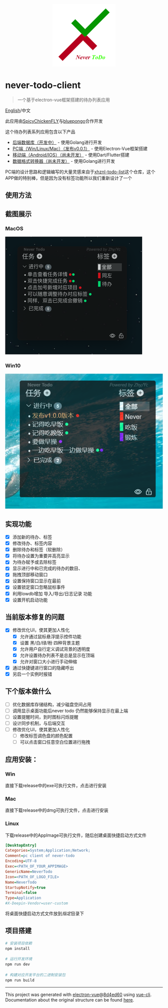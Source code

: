 <div align=center><img src="./static/logo.png" width = "200" height = "200" /></div>

# never-todo-client

> 一个基于electron-vue框架搭建的待办列表应用

[English](./README.md)/中文

此应用由[SpicyChickenFLY](https://github.com/SpicyChickenFLY)与[bluepongo](https://github.com/bluepongo)合作开发

这个待办列表系列应用包含以下产品
* [后端数据库（开发中）](https://github.com/SpicyChickenFLY/never-todo-backend) - 使用Golang进行开发
* [PC端（Win/Linux/Mac）（发布v0.0.1）](https://github.com/bluepongo/never-todo-client) - 使用Electron-Vue框架搭建
* [移动端（Android/IOS）（尚未开发）](https://github.com/SpicyChickenFLY/never-todo-mobile) - 使用Dart/Flutter搭建
* [数据格式转换器（尚未开发）](https://github.com/SpicyChickenFLY/never-todo-converter) - 使用Golang进行开发

PC端的设计思路和逻辑编写的大量灵感来自于[xhznl-todo-list](https://github.com/xiajingren/xhznl-todo-list)这个仓库，这个APP做的特别棒，但是因为没有标签功能所以我们重新设计了一个

## 使用方法

[](./USAGE.md)

## 截图展示

### MacOS
![](./static/app-mac.png "")
### Win10
![](./static/app-win.png "")

## 实现功能
* [x] 添加新的待办、标签
* [x] 修改待办、标签内容
* [x] 删除待办和标签（软删除）
* [x] 将待办设置为重要并高亮显示
* [x] 为待办赋予或去除标签
* [x] 显示进行中和已完成的待办的数目、
* [x] 拖拽顶部移动窗口
* [x] 设置保持窗口显示在最前
* [x] 设置锁定窗口忽略鼠标事件
* [x] 利用lowdb增加 导入/导出/日志记录 功能
* [x] 设置开机启动功能

## 当前版本修复的问题
* [x] 修改优化UI，使其更加人性化
  * [x] 允许通过鼠标悬浮提示控件功能
  * [x] 设置 黑/白/绿/粉 四种背景主题
  * [x] 允许用户自行定义调试背景的透明度
  * [x] 允许设置待办列表不是总是显示在顶端
  * [x] 允许对窗口大小进行手动伸缩
* [x] 通过快捷键进行窗口的隐藏呼出
* [x] 另启一个实例时报错

## 下个版本做什么
* [ ] 优化数据库存储结构，减少磁盘空间占用
* [ ] 调用显示桌面功能后never todo 仍然能够保持显示在最上端
* [ ] 设置提醒时间，到时图标闪烁提醒
* [ ] 设计同步机制，与后端交互
* [ ] 修改优化UI，使其更加人性化
  * [ ] 修改标签调色盘的颜色配置
  * [ ] 可以点击窗口任意空白位置进行拖拽

## 应用安装：
### Win
直接下载release中的exe可执行文件，点击进行安装
### Mac
直接下载release中的dmg可执行文件，点击进行安装
### Linux
下载release中的AppImage可执行文件，随后创建桌面快捷启动方式文件
```ini
[DesktopEntry]
Categories=System;Application;Network;
Comment=pc client of never-todo
Encoding=UTF-8
Exec=<PATH_OF_YOUR_APPIMAGE>
GenericName=NeverTodo
Icon=<PATH_OF_LOGO_FILE>
Name=NeverTodo
StartupNotify=true
Terminal=false
Type=Application
#X-Deepin-Vendor=user-custom
```
将桌面快捷启动方式文件放到*指定*目录下

## 项目搭建

``` bash
# 安装项目依赖
npm install

# 运行开发环境
npm run dev

# 构建对应开发平台的二进制安装包
npm run build
```

---

This project was generated with [electron-vue](https://github.com/SimulatedGREG/electron-vue)@[8d4ed60](https://github.com/SimulatedGREG/electron-vue/tree/8d4ed607d65300381a8f47d97923eb07832b1a9a) using [vue-cli](https://github.com/vuejs/vue-cli). Documentation about the original structure can be found [here](https://simulatedgreg.gitbooks.io/electron-vue/content/index.html).
